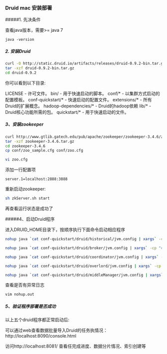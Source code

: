 ### Druid mac 安装部署



#####1. 先决条件

查看java版本，需要>= java 7

```
java -version 
```



##### 2. 安装Druid

```bash
curl -O http://static.druid.io/artifacts/releases/druid-0.9.2-bin.tar.gz 
tar -xzf druid-0.9.2-bin.tar.gz 
cd druid-0.9.2 
```

你可以看到以下目录: 

LICENSE - 许可文件。 
bin/ - 用于快速启动的脚本。 
conf/* - 以集群方式启动的配置模板。 
conf-quickstart/* - 快速启动的配置文件。 
extensions/* - 所有Druid的扩展概念。 
hadoop-dependencies/* - Druid的hadoop依赖 
lib/* - Druid核心功能所需的包。 
quickstart/* - 用于快速启动的文件。

 


##### 3、安装zookeeper 

```bash
curl http://www.gtlib.gatech.edu/pub/apache/zookeeper/zookeeper-3.4.6/zookeeper-3.4.6.tar.gz -o zookeeper-3.4.6.tar.gz 
tar -xzf zookeeper-3.4.6.tar.gz 
cd zookeeper-3.4.6 
cp conf/zoo_sample.cfg conf/zoo.cfg 
```

```bash
vi zoo.cfg 
```

添加一行配置项 

```
server.1=localhost:2888:3888 
```

重新启动zookeeper: 

```bash
sh zkServer.sh start 
```

再查看运行状态是成功了 



#####4、启动Druid程序 

进入DRUID_HOME目录下，按顺序执行下面命令启动相应程序 

```bash
nohup java `cat conf-quickstart/druid/historical/jvm.config | xargs` -cp "conf-quickstart/druid/_common:conf-quickstart/druid/historical:lib/*" io.druid.cli.Main server historical &

nohup java `cat conf-quickstart/druid/broker/jvm.config | xargs` -cp "conf-quickstart/druid/_common:conf-quickstart/druid/broker:lib/*" io.druid.cli.Main server broker &

nohup java `cat conf-quickstart/druid/coordinator/jvm.config | xargs` -cp "conf-quickstart/druid/_common:conf-quickstart/druid/coordinator:lib/*" io.druid.cli.Main server coordinator &

nohup java `cat conf-quickstart/druid/overlord/jvm.config | xargs` -cp "conf-quickstart/druid/_common:conf-quickstart/druid/overlord:lib/*" io.druid.cli.Main server overlord &

nohup java `cat conf-quickstart/druid/middleManager/jvm.config | xargs` -cp "conf-quickstart/druid/_common:conf-quickstart/druid/middleManager:lib/*" io.druid.cli.Main server middleManager &
```

查看是否有异常日志

```bash
vim nohup.out
```



##### 5、验证程序部署是否成功 

以上五个druid程序都正常启动后: 

可以通过web查看数据批量导入Druid的任务执情况：http://localhost:8090/console.html 

访问http://localhost:8081/ 查看任完成进度、数据分片情况、索引创建等 